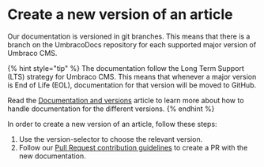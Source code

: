 # Create a new version of an article

Our documentation is versioned in git branches. This means that there is a branch on the UmbracoDocs repository for each supported major version of Umbraco CMS.

{% hint style="tip" %}
The documentation follow the Long Term Support (LTS) strategy for Umbraco CMS. This means that whenever a major version is End of Life (EOL), documentation for that version will be moved to GitHub.

Read the [Documentation and versions](../documentation-and-versions.md) article to learn more about how to handle documentation for the different versions.
{% endhint %}

In order to create a new version of an article, follow these steps:

1. Use the version-selector to choose the relevant version.
2. Follow our [Pull Request contribution guidelines](pull-request.md) to create a PR with the new documentation.
